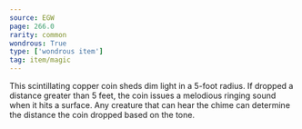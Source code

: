```yaml
---
source: EGW
page: 266.0
rarity: common
wondrous: True
type: ['wondrous item']
tag: item/magic
---
```


This scintillating copper coin sheds dim light in a 5-foot radius. If dropped a distance greater than 5 feet, the coin issues a melodious ringing sound when it hits a surface. Any creature that can hear the chime can determine the distance the coin dropped based on the tone.


